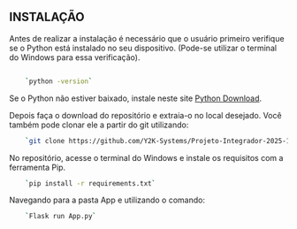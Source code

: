 ## INSTALAÇÃO
Antes de realizar a instalação é necessário que o usuário primeiro verifique se o Python está instalado no seu dispositivo. (Pode-se utilizar o terminal do Windows para essa verificação).
```sh

    `python -version`
```
Se o Python não estiver baixado, instale neste site [Python Download](https://www.python.org/downloads/).

Depois faça o download do repositório e extraia-o no local desejado. Você também pode clonar ele a partir do git utilizando:
```sh
    `git clone https://github.com/Y2K-Systems/Projeto-Integrador-2025-1.git`
```
No repositório, acesse o terminal do Windows e instale os requisitos com a ferramenta Pip.
```sh
    `pip install -r requirements.txt`
```
Navegando para a pasta App e utilizando o comando:
```sh
    `Flask run App.py`
```

